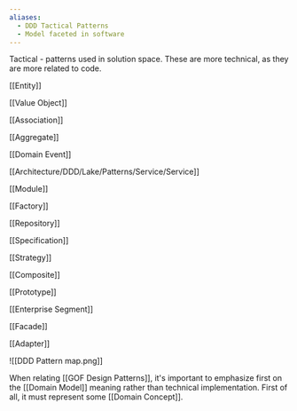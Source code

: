 ```yaml
---
aliases:
  - DDD Tactical Patterns
  - Model faceted in software
---
```

Tactical - patterns used in solution space. These are more technical, as they are more related to code.

[[Entity]]

[[Value Object]]

[[Association]]

[[Aggregate]]

[[Domain Event]]

[[Architecture/DDD/Lake/Patterns/Service/Service]]

[[Module]]

[[Factory]]

[[Repository]]

[[Specification]]

[[Strategy]]

[[Composite]]

[[Prototype]]

[[Enterprise Segment]]

[[Facade]]

[[Adapter]]


![[DDD Pattern map.png]]

When relating [[GOF Design Patterns]], it's important to emphasize first on the [[Domain Model]] meaning rather than technical implementation. First of all, it must represent some [[Domain Concept]].